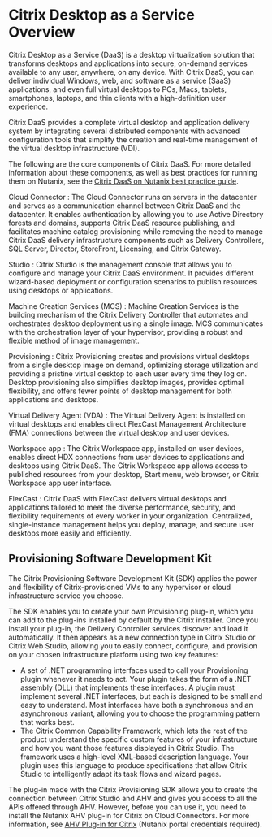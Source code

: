 # Citrix Desktop as a Service Overview

Citrix Desktop as a Service (DaaS) is a desktop virtualization solution that transforms desktops and applications into secure, on-demand services available to any user, anywhere, on any device. With Citrix DaaS, you can deliver individual Windows, web, and software as a service (SaaS) applications, and even full virtual desktops to PCs, Macs, tablets, smartphones, laptops, and thin clients with a high-definition user experience.

Citrix DaaS provides a complete virtual desktop and application delivery system by integrating several distributed components with advanced configuration tools that simplify the creation and real-time management of the virtual desktop infrastructure (VDI).

The following are the core components of Citrix DaaS. For more detailed information about these components, as well as best practices for running them on Nutanix, see the [Citrix DaaS on Nutanix best practice guide](https://portal.nutanix.com/page/documents/solutions/details?targetId=BP-2062-Citrix-Virtual-Apps-and-Desktops-Service:BP-2062-Citrix-Virtual-Apps-and-Desktops-Service).

Cloud Connector
: The Cloud Connector runs on servers in the datacenter and serves as a communication channel between Citrix DaaS and the datacenter. It enables authentication by allowing you to use Active Directory forests and domains, supports Citrix DaaS resource publishing, and facilitates machine catalog provisioning while removing the need to manage Citrix DaaS delivery infrastructure components such as Delivery Controllers, SQL Server, Director, StoreFront, Licensing, and Citrix Gateway.

Studio
: Citrix Studio is the management console that allows you to configure and manage your Citrix DaaS environment. It provides different wizard-based deployment or configuration scenarios to publish resources using desktops or applications.

Machine Creation Services (MCS)
: Machine Creation Services is the building mechanism of the Citrix Delivery Controller that automates and orchestrates desktop deployment using a single image. MCS communicates with the orchestration layer of your hypervisor, providing a robust and flexible method of image management.

Provisioning
: Citrix Provisioning creates and provisions virtual desktops from a single desktop image on demand, optimizing storage utilization and providing a pristine virtual desktop to each user every time they log on. Desktop provisioning also simplifies desktop images, provides optimal flexibility, and offers fewer points of desktop management for both applications and desktops.

Virtual Delivery Agent (VDA)
: The Virtual Delivery Agent is installed on virtual desktops and enables direct FlexCast Management Architecture (FMA) connections between the virtual desktop and user devices.

Workspace app
: The Citrix Workspace app, installed on user devices, enables direct HDX connections from user devices to applications and desktops using Citrix DaaS. The Citrix Workspace app allows access to published resources from your desktop, Start menu, web browser, or Citrix Workspace app user interface.

FlexCast
: Citrix DaaS with FlexCast delivers virtual desktops and applications tailored to meet the diverse performance, security, and flexibility requirements of every worker in your organization. Centralized, single-instance management helps you deploy, manage, and secure user desktops more easily and efficiently.

## Provisioning Software Development Kit

The Citrix Provisioning Software Development Kit (SDK) applies the power and flexibility of Citrix-provisioned VMs to any hypervisor or cloud infrastructure service you choose.

The SDK enables you to create your own Provisioning plug-in, which you can add to the plug-ins installed by default by the Citrix installer. Once you install your plug-in, the Delivery Controller services discover and load it automatically. It then appears as a new connection type in Citrix Studio or Citrix Web Studio, allowing you to easily connect, configure, and provision on your chosen infrastructure platform using two key features:

- A set of .NET programming interfaces used to call your Provisioning plugin whenever it needs to act. Your plugin takes the form of a .NET assembly (DLL) that implements these interfaces. A plugin must implement several .NET interfaces, but each is designed to be small and easy to understand. Most interfaces have both a synchronous and an asynchronous variant, allowing you to choose the programming pattern that works best.
- The Citrix Common Capability Framework, which lets the rest of the product understand the specific custom features of your infrastructure and how you want those features displayed in Citrix Studio. The framework uses a high-level XML-based description language. Your plugin uses this language to produce specifications that allow Citrix Studio to intelligently adapt its task flows and wizard pages.

The plug-in made with the Citrix Provisioning SDK allows you to create the connection between Citrix Studio and AHV and gives you access to all the APIs offered through AHV. However, before you can use it, you need to install the Nutanix AHV plug-in for Citrix on Cloud Connectors. For more information, see [AHV Plug-in for Citrix](https://portal.nutanix.com/page/documents/details?targetId=NTNX-AHV-Plugin-Citrix:NTNX-AHV-Plugin-Citrix) (Nutanix portal credentials required).